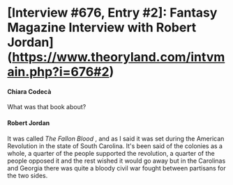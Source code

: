 # [Interview #676, Entry #2]: Fantasy Magazine Interview with Robert Jordan](https://www.theoryland.com/intvmain.php?i=676#2)

#### Chiara Codecà

What was that book about?

#### Robert Jordan

It was called
*The Fallon Blood*
, and as I said it was set during the American Revolution in the state of South Carolina. It's been said of the colonies as a whole, a quarter of the people supported the revolution, a quarter of the people opposed it and the rest wished it would go away but in the Carolinas and Georgia there was quite a bloody civil war fought between partisans for the two sides.

